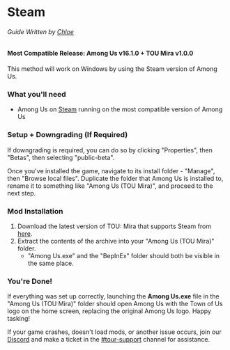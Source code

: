 
# Steam
###### Guide Written by [Chloe](https://totallychloe.carrd.co/)

#### Most Compatible Release: Among Us v16.1.0 + TOU Mira v1.0.0

This method will work on Windows by using the Steam version of Among Us.

### What you'll need

- Among Us on [Steam](https://store.steampowered.com/app/945360) running on the most compatible version of Among Us

### Setup + Downgrading (If Required)

If downgrading is required, you can do so by clicking "Properties", then "Betas", then selecting "public-beta".

Once you've installed the game, navigate to its install folder - "Manage", then "Browse local files".
Duplicate the folder that Among Us is installed to, rename it to something like "Among Us (TOU Mira)", and proceed to the next step.

### Mod Installation

1. Download the latest version of TOU: Mira that supports Steam from [here](https://github.com/AU-Avengers/TOU-Mira/releases/latest).
2. Extract the contents of the archive into your "Among Us (TOU Mira)" folder.
    - "Among Us.exe" and the "BepInEx" folder should both be visible in the same place.

### You're Done!

If everything was set up correctly, launching the **Among Us.exe** file in the "Among Us (TOU Mira)" folder should open Among Us with the Town of Us logo on the home screen, replacing the original Among Us logo. Happy tasking!

If your game crashes, doesn't load mods, or another issue occurs, join our [Discord](https://discord.gg/ugyc4EVUYZ) and make a ticket in the [#tour-support](https://discord.com/channels/890249154402586734/900986905154453504) channel for assistance.